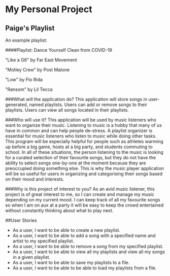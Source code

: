 # My Personal Project

## Paige's Playlist

An example playlist:

####Playlist: Dance Yourself Clean from COVID-19

"Like a G6" by Far East Movement

"Motley Crew" by Post Malone

"Low" by Flo Rida

"Ransom" by Lil Tecca

###What will the application do?
This application will store songs in user-generated, named playlists. 
Users can add or remove songs to their playlists.
Users can view all songs located in their playlists.

###Who will use it?
This application will be used by music listeners who want to organize their music. 
Listening to music is a hobby that many of us have in common and can help people de-stress.
A playlist organizer is essential for music listeners who listen to music while doing other tasks.
This program will be especially helpful for people such as athletes warming up before a big game, 
hosts at a big party, and students commuting to school. 
In all of these situations, the person listening to the music is looking for a curated selection 
of their favourite songs, but they do not have the ability to select songs one-by-one at the moment
because they are preoccupied doing something else. 
This is why the music player application will be so useful for users in organizing and categorising 
their songs based on their mood and interests.

###Why is this project of interest to you?
As an avid music listener, this project is of great interest to me, so I can create and manage my music
depending on my current mood. I can keep track of all my favourite songs so when I am on aux at a party 
it will be easy to keep the crowd entertained without constantly thinking about what to play next.

##User Stories

- As a user, I want to be able to create a new playlist.
- As a user, I want to be able to add a song with a specified name and artist to my specified playlist.
- As a user, I want to be able to remove a song from my specified playlist.
- As a user, I want to be able to view all my playlists and view all my songs in a given playlist.
- As a user, I want to be able to save my playlists to a file.
- As a user, I want to be able to be able to load my playlists from a file. 








